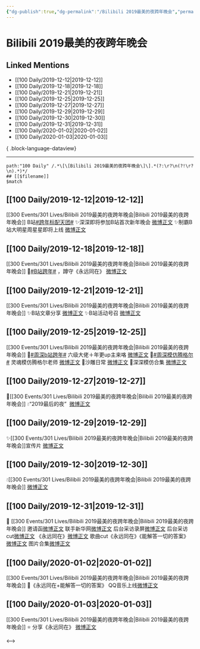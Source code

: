 ```yaml
---
{"dg-publish":true,"dg-permalink":"/Bilibili 2019最美的夜跨年晚会","permalink":"/Bilibili 2019最美的夜跨年晚会/","created":"2023-04-01T18:33:41.000+08:00","updated":"2023-04-10T16:12:51.000+08:00"}
---
```


# Bilibili 2019最美的夜跨年晚会

## Linked Mentions
- [[100 Daily/2019-12-12\|2019-12-12]]
- [[100 Daily/2019-12-18\|2019-12-18]]
- [[100 Daily/2019-12-21\|2019-12-21]]
- [[100 Daily/2019-12-25\|2019-12-25]]
- [[100 Daily/2019-12-27\|2019-12-27]]
- [[100 Daily/2019-12-29\|2019-12-29]]
- [[100 Daily/2019-12-30\|2019-12-30]]
- [[100 Daily/2019-12-31\|2019-12-31]]
- [[100 Daily/2020-01-02\|2020-01-02]]
- [[100 Daily/2020-01-03\|2020-01-03]]

{ .block-language-dataview}

---

```expander
path:"100 Daily" /.*\[\[Bilibili 2019最美的夜跨年晚会\]\].*(?:\r?\n(?!\r?\n).*)*/
## [[$filename]]
$match
```
## [[100 Daily/2019-12-12\|2019-12-12]]
[[300 Events/301 Lives/Bilibili 2019最美的夜跨年晚会\|Bilibili 2019最美的夜跨年晚会]]
B站[#跨年标配天团#](https://s.weibo.com/weibo?q=%23%E8%B7%A8%E5%B9%B4%E6%A0%87%E9%85%8D%E5%A4%A9%E5%9B%A2%23)
✨深深即将参加B站首次新年晚会 [微博正文](https://m.weibo.cn/6466290670/4448744621546075)
✨制霸B站大明星周星星即将上线 [微博正文](https://m.weibo.cn/6466290670/4448776364499798)
## [[100 Daily/2019-12-18\|2019-12-18]]
[[300 Events/301 Lives/Bilibili 2019最美的夜跨年晚会\|Bilibili 2019最美的夜跨年晚会]]
🌿[#B站跨年#](https://s.weibo.com/weibo?q=%23B%E7%AB%99%E8%B7%A8%E5%B9%B4%23) ，蹲守《永远同在》
[微博正文](https://m.weibo.cn/6466290670/4450867241295619)
## [[100 Daily/2019-12-21\|2019-12-21]]
[[300 Events/301 Lives/Bilibili 2019最美的夜跨年晚会\|Bilibili 2019最美的夜跨年晚会]]
✨B站文章分享 [微博正文](https://m.weibo.cn/6466290670/4451920368301056)
✨B站活动号召 [微博正文](https://m.weibo.cn/6466290670/4451984339378648)
## [[100 Daily/2019-12-25\|2019-12-25]]
[[300 Events/301 Lives/Bilibili 2019最美的夜跨年晚会\|Bilibili 2019最美的夜跨年晚会]]
🌿[#周深b站跨年#](https://s.weibo.com/weibo?q=%23%E5%91%A8%E6%B7%B1b%E7%AB%99%E8%B7%A8%E5%B9%B4%23)
六级大佬＋年更up主来咯
[微博正文](https://m.weibo.cn/6466290670/4453363909691678)
🎵[#周深模仿腾格尔#](https://s.weibo.com/weibo?q=%23%E5%91%A8%E6%B7%B1%E6%A8%A1%E4%BB%BF%E8%85%BE%E6%A0%BC%E5%B0%94%23)
灵魂模仿腾格尔老师
[微博正文](https://m.weibo.cn/6466290670/4453379767938721)
🌿沙雕日常
[微博正文](https://m.weibo.cn/6466290670/4453423723882570)
🌿深深模仿合集
[微博正文](https://m.weibo.cn/6466290670/4453427867927906)
## [[100 Daily/2019-12-27\|2019-12-27]]
🌠[[300 Events/301 Lives/Bilibili 2019最美的夜跨年晚会\|Bilibili 2019最美的夜跨年晚会]]
💧“2019最后的夜”  [微博正文](https://m.weibo.cn/6466290670/4454075292965988)
## [[100 Daily/2019-12-29\|2019-12-29]]
✨[[300 Events/301 Lives/Bilibili 2019最美的夜跨年晚会\|Bilibili 2019最美的夜跨年晚会]]宣传片
[微博正文](https://m.weibo.cn/6466290670/4454810620950717)
## [[100 Daily/2019-12-30\|2019-12-30]]
💧[[300 Events/301 Lives/Bilibili 2019最美的夜跨年晚会\|Bilibili 2019最美的夜跨年晚会]] [微博正文](https://m.weibo.cn/6466290670/4455247055114089)
## [[100 Daily/2019-12-31\|2019-12-31]]
🎉 [[300 Events/301 Lives/Bilibili 2019最美的夜跨年晚会\|Bilibili 2019最美的夜跨年晚会]]
邀请函[微博正文](https://m.weibo.cn/6466290670/4455520754545778)
联手新华网[微博正文](https://m.weibo.cn/6466290670/4455595907871470)
后台采访录屏[微博正文](https://m.weibo.cn/6466290670/4455660672399294)
后台采访cut[微博正文](https://m.weibo.cn/6466290670/4455726761903114)
《永远同在》[微博正文](https://m.weibo.cn/6466290670/4455708419963268)
歌曲cut《永远同在》《能解答一切的答案》
[微博正文](https://m.weibo.cn/6466290670/4455714132665290)
图片合集[微博正文](https://m.weibo.cn/6466290670/4455732173334115)

## [[100 Daily/2020-01-02\|2020-01-02]]
[[300 Events/301 Lives/Bilibili 2019最美的夜跨年晚会\|Bilibili 2019最美的夜跨年晚会]]
🎼《永远同在+能解答一切的答案》
QQ音乐上线[微博正文](https://m.weibo.cn/6466290670/4456294855614435)
## [[100 Daily/2020-01-03\|2020-01-03]]
[[300 Events/301 Lives/Bilibili 2019最美的夜跨年晚会\|Bilibili 2019最美的夜跨年晚会]]
⭐ 分享《永远同在》
[微博正文](https://m.weibo.cn/6466290670/4456779947312483)

<-->